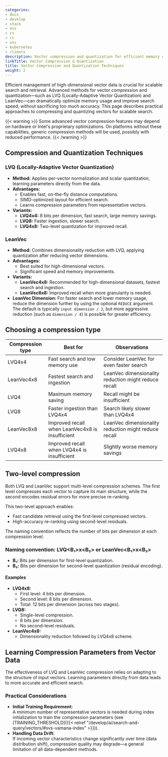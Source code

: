 ```yaml
---
categories:
- docs
- develop
- stack
- oss
- rs
- rc
- oss
- kubernetes
- clients
description: Vector compression and quantization for efficient memory usage and search performance
linkTitle: Vector Compression & Quantization
title: Vector Compression and Quantization Techniques
weight: 2
---
```


Efficient management of high-dimensional vector data is crucial for scalable search and retrieval. Advanced methods for vector compression and quantization—such as LVQ (Locally-Adaptive Vector Quantization) and LeanVec—can dramatically optimize memory usage and improve search speed, without sacrificing too much accuracy. This page describes practical approaches to compressing and quantizing vectors for scalable search.

{{< warning >}}
Some advanced vector compression features may depend on hardware or Intel's proprietary optimizations. On platforms without these capabilities, generic compression methods will be used, possibly with reduced performance.
{{< /warning >}}

## Compression and Quantization Techniques

### LVQ (Locally-Adaptive Vector Quantization)

* **Method:** Applies per-vector normalization and scalar quantization, learning parameters directly from the data.
* **Advantages:**
    * Enables fast, on-the-fly distance computations.
    * SIMD-optimized layout for efficient search.
    * Learns compression parameters from representative vectors.
* **Variants:**
    * **LVQ4x4:** 8 bits per dimension, fast search, large memory savings.
    * **LVQ8:** Faster ingestion, slower search.
    * **LVQ4x8:** Two-level quantization for improved recall.

### LeanVec

* **Method:** Combines dimensionality reduction with LVQ, applying quantization after reducing vector dimensions.
* **Advantages:**
    * Best suited for high-dimensional vectors.
    * Significant speed and memory improvements.
* **Variants:**
    * **LeanVec4x8:** Recommended for high-dimensional datasets, fastest search and ingestion.
    * **LeanVec8x8:** Improved recall when more granularity is needed.
* **LeanVec Dimension:** For faster search and lower memory usage, reduce the dimension further by using the optional `REDUCE` argument. The default is typically `input dimension / 2`, but more aggressive reduction (such as `dimension / 4`) is possible for greater efficiency.

## Choosing a compression type

| Compression type      | Best for                                        | Observations                                            |
|----------------------|--------------------------------------------------|---------------------------------------------------------|
| LVQ4x4               | Fast search and low memory use                   | Consider LeanVec for even faster search                 |
| LeanVec4x8           | Fastest search and ingestion                     | LeanVec dimensionality reduction might reduce recall    |
| LVQ4                 | Maximum memory saving                            | Recall might be insufficient                            |
| LVQ8                 | Faster ingestion than LVQ4x4                     | Search likely slower than LVQ4x4                        |
| LeanVec8x8           | Improved recall when LeanVec4x8 is insufficient  | LeanVec dimensionality reduction might reduce recall    |
| LVQ4x8               | Improved recall when LVQ4x4 is insufficient      | Slightly worse memory savings                           |

## Two-level compression

Both LVQ and LeanVec support multi-level compression schemes. The first level compresses each vector to capture its main structure, while the second encodes residual errors for more precise re-ranking.

This two-level approach enables:

* Fast candidate retrieval using the first-level compressed vectors.
* High-accuracy re-ranking using second-level residuals.

The naming convention reflects the number of bits per dimension at each compression level.

### Naming convention: LVQ<B₁>x<B₂> or LeanVec<B₁>x<B₂>

* **B₁:** Bits per dimension for first-level quantization.
* **B₂:** Bits per dimension for second-level quantization (residual encoding).

#### Examples

* **LVQ4x8:**
    * First level: 4 bits per dimension.
    * Second level: 8 bits per dimension.
    * Total: 12 bits per dimension (across two stages).
* **LVQ8:**
    * Single-level compression.
    * 8 bits per dimension.
    * No second-level residuals.
* **LeanVec4x8:**  
    * Dimensionality reduction followed by LVQ4x8 scheme.

## Learning Compression Parameters from Vector Data

The effectiveness of LVQ and LeanVec compression relies on adapting to the structure of input vectors. Learning parameters directly from data leads to more accurate and efficient search.

### Practical Considerations

* **Initial Training Requirement:**  
    A minimum number of representative vectors is needed during index initialization to train the compression parameters (see [TRAINING_THRESHOLD]({{< relref "/develop/ai/search-and-query/vectors/#svs-vamana-index" >}})).
* **Handling Data Drift:**  
    If incoming vector characteristics change significantly over time (data distribution shift), compression quality may degrade—a general limitation of all data-dependent methods.
